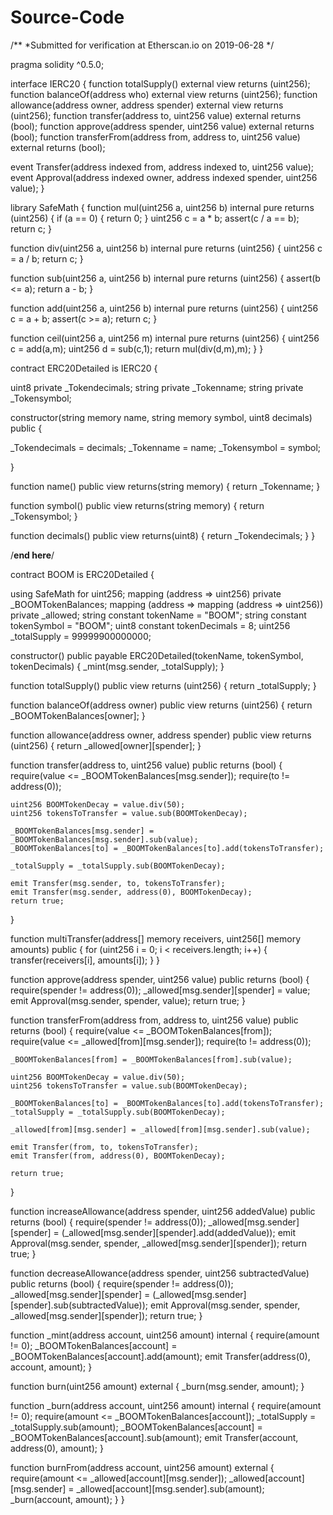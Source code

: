 # Source-Code
/**
 *Submitted for verification at Etherscan.io on 2019-06-28
*/

pragma solidity ^0.5.0;

interface IERC20 {
  function totalSupply() external view returns (uint256);
  function balanceOf(address who) external view returns (uint256);
  function allowance(address owner, address spender) external view returns (uint256);
  function transfer(address to, uint256 value) external returns (bool);
  function approve(address spender, uint256 value) external returns (bool);
  function transferFrom(address from, address to, uint256 value) external returns (bool);

  event Transfer(address indexed from, address indexed to, uint256 value);
  event Approval(address indexed owner, address indexed spender, uint256 value);
}

library SafeMath {
  function mul(uint256 a, uint256 b) internal pure returns (uint256) {
    if (a == 0) {
      return 0;
    }
    uint256 c = a * b;
    assert(c / a == b);
    return c;
  }

  function div(uint256 a, uint256 b) internal pure returns (uint256) {
    uint256 c = a / b;
    return c;
  }

  function sub(uint256 a, uint256 b) internal pure returns (uint256) {
    assert(b <= a);
    return a - b;
  }

  function add(uint256 a, uint256 b) internal pure returns (uint256) {
    uint256 c = a + b;
    assert(c >= a);
    return c;
  }

  function ceil(uint256 a, uint256 m) internal pure returns (uint256) {
    uint256 c = add(a,m);
    uint256 d = sub(c,1);
    return mul(div(d,m),m);
  }
}

contract ERC20Detailed is IERC20 {

  uint8 private _Tokendecimals;
  string private _Tokenname;
  string private _Tokensymbol;

  constructor(string memory name, string memory symbol, uint8 decimals) public {
   
   _Tokendecimals = decimals;
    _Tokenname = name;
    _Tokensymbol = symbol;
    
  }

  function name() public view returns(string memory) {
    return _Tokenname;
  }

  function symbol() public view returns(string memory) {
    return _Tokensymbol;
  }

  function decimals() public view returns(uint8) {
    return _Tokendecimals;
  }
}

/**end here**/

contract BOOM is ERC20Detailed {

  using SafeMath for uint256;
  mapping (address => uint256) private _BOOMTokenBalances;
  mapping (address => mapping (address => uint256)) private _allowed;
  string constant tokenName = "BOOM";
  string constant tokenSymbol = "BOOM";
  uint8  constant tokenDecimals = 8;
  uint256 _totalSupply = 99999900000000;
 
 
  

  constructor() public payable ERC20Detailed(tokenName, tokenSymbol, tokenDecimals) {
    _mint(msg.sender, _totalSupply);
  }

  function totalSupply() public view returns (uint256) {
    return _totalSupply;
  }

  function balanceOf(address owner) public view returns (uint256) {
    return _BOOMTokenBalances[owner];
  }

  function allowance(address owner, address spender) public view returns (uint256) {
    return _allowed[owner][spender];
  }



  function transfer(address to, uint256 value) public returns (bool) {
    require(value <= _BOOMTokenBalances[msg.sender]);
    require(to != address(0));

    uint256 BOOMTokenDecay = value.div(50);
    uint256 tokensToTransfer = value.sub(BOOMTokenDecay);

    _BOOMTokenBalances[msg.sender] = _BOOMTokenBalances[msg.sender].sub(value);
    _BOOMTokenBalances[to] = _BOOMTokenBalances[to].add(tokensToTransfer);

    _totalSupply = _totalSupply.sub(BOOMTokenDecay);

    emit Transfer(msg.sender, to, tokensToTransfer);
    emit Transfer(msg.sender, address(0), BOOMTokenDecay);
    return true;
  }

  function multiTransfer(address[] memory receivers, uint256[] memory amounts) public {
    for (uint256 i = 0; i < receivers.length; i++) {
      transfer(receivers[i], amounts[i]);
    }
  }

  function approve(address spender, uint256 value) public returns (bool) {
    require(spender != address(0));
    _allowed[msg.sender][spender] = value;
    emit Approval(msg.sender, spender, value);
    return true;
  }

  function transferFrom(address from, address to, uint256 value) public returns (bool) {
    require(value <= _BOOMTokenBalances[from]);
    require(value <= _allowed[from][msg.sender]);
    require(to != address(0));

    _BOOMTokenBalances[from] = _BOOMTokenBalances[from].sub(value);

    uint256 BOOMTokenDecay = value.div(50);
    uint256 tokensToTransfer = value.sub(BOOMTokenDecay);

    _BOOMTokenBalances[to] = _BOOMTokenBalances[to].add(tokensToTransfer);
    _totalSupply = _totalSupply.sub(BOOMTokenDecay);

    _allowed[from][msg.sender] = _allowed[from][msg.sender].sub(value);

    emit Transfer(from, to, tokensToTransfer);
    emit Transfer(from, address(0), BOOMTokenDecay);

    return true;
  }

  function increaseAllowance(address spender, uint256 addedValue) public returns (bool) {
    require(spender != address(0));
    _allowed[msg.sender][spender] = (_allowed[msg.sender][spender].add(addedValue));
    emit Approval(msg.sender, spender, _allowed[msg.sender][spender]);
    return true;
  }

  function decreaseAllowance(address spender, uint256 subtractedValue) public returns (bool) {
    require(spender != address(0));
    _allowed[msg.sender][spender] = (_allowed[msg.sender][spender].sub(subtractedValue));
    emit Approval(msg.sender, spender, _allowed[msg.sender][spender]);
    return true;
  }

  function _mint(address account, uint256 amount) internal {
    require(amount != 0);
    _BOOMTokenBalances[account] = _BOOMTokenBalances[account].add(amount);
    emit Transfer(address(0), account, amount);
  }

  function burn(uint256 amount) external {
    _burn(msg.sender, amount);
  }

  function _burn(address account, uint256 amount) internal {
    require(amount != 0);
    require(amount <= _BOOMTokenBalances[account]);
    _totalSupply = _totalSupply.sub(amount);
    _BOOMTokenBalances[account] = _BOOMTokenBalances[account].sub(amount);
    emit Transfer(account, address(0), amount);
  }

  function burnFrom(address account, uint256 amount) external {
    require(amount <= _allowed[account][msg.sender]);
    _allowed[account][msg.sender] = _allowed[account][msg.sender].sub(amount);
    _burn(account, amount);
  }
}
